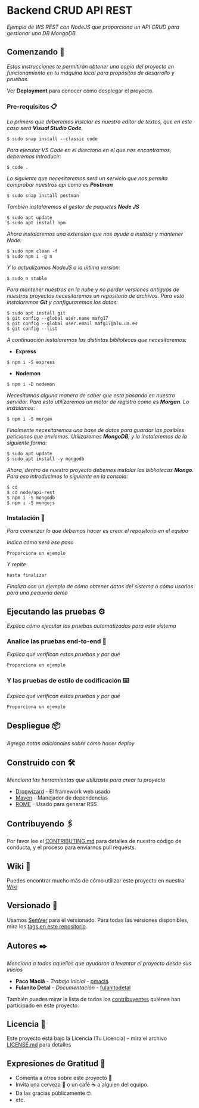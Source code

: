 # Backend CRUD API REST

_Ejemplo de WS REST con NodeJS que proporciona un API CRUD para gestionar una DB MongoDB._

## Comenzando 🚀

_Estas instrucciones te permitirán obtener una copia del proyecto en funcionamiento en tu máquina local para propósitos de desarrollo y pruebas._

Ver **Deployment** para conocer cómo desplegar el proyecto.


### Pre-requisitos 📋

_Lo primero que deberemos instalar es nuestro editor de textos, que en este caso será **Visual Studio Code**._

```
$ sudo snap install --classic code
```
_Para ejecutar VS Code en el directorio en el que nos encontramos, deberemos introducir:_

```
$ code .
```

_Lo siguiente que necesitaremos será un servicio que nos permita comprobar nuestras api como es **Postman**_
```
$ sudo snap install postman 
```

_También instalaremos el gestor de paquetes **Node JS**_
```
$ sudo apt update
$ sudo apt install npm
```

_Ahora instalaremos una extension que nos ayude a instalar y mantener Node:_
```
$ sudo npm clean -f 
$ sudo npm i -g n 
```
_Y lo actualizamos NodeJS a la última version:_
```
$ sudo n stable
```


_Para mantener nuestros en la nube y no perder versiones antiguas de nuestros proyectos necesitaremos un repositorio de archivos. Para esto instalaremos **Git** y configuraremos los datos:_
```
$ sudo apt install git 
$ git config --global user.name mafg17 
$ git config --global user.email mafg17@alu.ua.es
$ git config --list 
```

_A continuación instalaremos las distintas bibliotecas que necesitaremos:_

- **Express**
```
$ npm i -S express 
```
- **Nodemon**
```
$ npm i -D nodemon
```
_Necesitamos alguna manera de saber que esta pasando en nuestro servidor. Para esto utilizaremos un motor de registro como es **Morgan**. Lo instalamos:_
```
$ npm i -S morgan 
```

_Finalmente necesitaremos una base de datos para guardar las posibles peticiones que enviemos. Utilizaremos **MongoDB**, y lo instalaremos de la siguiente forma:_
```
$ sudo apt update 
$ sudo apt install -y mongodb 
```
_Ahora, dentro de nuestro proyecto debemos instalar las bibliotecas **Mongo**. Para eso introducimos lo siguiente en la consola:_
```
$ cd  
$ cd node/api-rest 
$ npm i -S mongodb 
$ npm i -S mongojs 
```
### Instalación 🔧

_Para comenzar lo que debemos hacer es crear el repositorio en el equipo_

_Indica cómo será ese paso_

```
Proporciona un ejemplo
```

_Y repite_

```
hasta finalizar
```

_Finaliza con un ejemplo de cómo obtener datos del sistema o cómo usarlos para una pequeña demo_

## Ejecutando las pruebas ⚙️

_Explica cómo ejecutar las pruebas automatizadas para este sistema_

### Analice las pruebas end-to-end 🔩

_Explica qué verifican estas pruebas y por qué_

```
Proporciona un ejemplo
```

### Y las pruebas de estilo de codificación ⌨️

_Explica qué verifican estas pruebas y por qué_

```
Proporciona un ejemplo
```

## Despliegue 📦

_Agrega notas adicionales sobre cómo hacer deploy_

## Construido con 🛠️

_Menciona las herramientas que utilizaste para crear tu proyecto_

* [Dropwizard](http://www.dropwizard.io/1.0.2/docs/) - El framework web usado
* [Maven](https://maven.apache.org/) - Manejador de dependencias
* [ROME](https://rometools.github.io/rome/) - Usado para generar RSS

## Contribuyendo 🖇️

Por favor lee el [CONTRIBUTING.md](https://gist.github.com/tu/tuProyecto) para detalles de nuestro código de conducta, y el proceso para enviarnos pull requests.

## Wiki 📖

Puedes encontrar mucho más de cómo utilizar este proyecto en nuestra [Wiki](https://github.com/tu/proyecto/wiki)

## Versionado 📌

Usamos [SemVer](http://semver.org/) para el versionado. Para todas las versiones disponibles, mira los [tags en este repositorio](https://github.com/tu/proyecto/tags).

## Autores ✒️

_Menciona a todos aquellos que ayudaron a levantar el proyecto desde sus inicios_

* **Paco Maciá** - *Trabajo Inicial* - [pmacia](https://github.com/pmacia)
* **Fulanito Detal** - *Documentación* - [fulanitodetal](#fulanito-de-tal)

También puedes mirar la lista de todos los [contribuyentes](https://github.com/your/project/contributors) quiénes han participado en este proyecto. 

## Licencia 📄

Este proyecto está bajo la Licencia (Tu Licencia) - mira el archivo [LICENSE.md](LICENSE.md) para detalles

## Expresiones de Gratitud 🎁

* Comenta a otros sobre este proyecto 📢
* Invita una cerveza 🍺 o un café ☕ a alguien del equipo. 
* Da las gracias públicamente 🤓.
* etc.
